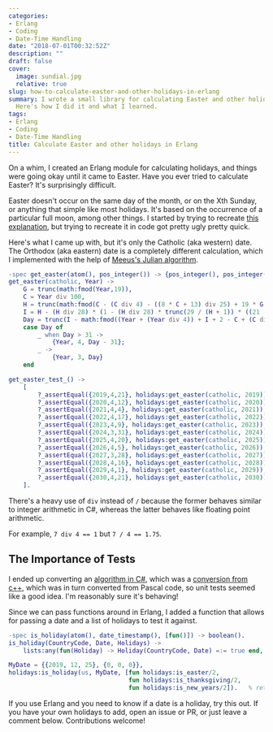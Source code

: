 ```yaml
---
categories:
- Erlang
- Coding
- Date-Time Handling
date: "2018-07-01T00:32:52Z"
description: ""
draft: false
cover:
  image: sundial.jpg
  relative: true
slug: how-to-calculate-easter-and-other-holidays-in-erlang
summary: I wrote a small library for calculating Easter and other holidays in Erlang.
  Here's how I did it and what I learned.
tags:
- Erlang
- Coding
- Date-Time Handling
title: Calculate Easter and other holidays in Erlang
---
```

On a whim, I created an Erlang module for calculating holidays, and things were going okay until it came to Easter. Have you ever tried to calculate Easter? It's surprisingly difficult.

Easter doesn't occur on the same day of the month, or on the Xth Sunday, or anything that simple like most holidays. It's based on the occurrence of a particular full moon, among other things. I started by trying to recreate [this explanation](https://www.assa.org.au/edm#Calculator), but trying to recreate it in code got pretty ugly pretty quick.

Here's what I came up with, but it's only the Catholic (aka western) date. The Orthodox (aka eastern) date is a completely different calculation, which I implemented with the help of [Meeus's Julian algorithm](https://en.wikipedia.org/wiki/Computus#Meeus.27s_Julian_algorithm).

```erlang
-spec get_easter(atom(), pos_integer()) -> {pos_integer(), pos_integer(), pos_integer()}.
get_easter(catholic, Year) ->
    G = trunc(math:fmod(Year,19)),
    C = Year div 100,
    H = trunc(math:fmod(C - (C div 4) - ((8 * C + 13) div 25) + 19 * G + 15, 30)),
    I = H - (H div 28) * (1 - (H div 28) * trunc(29 / (H + 1)) * ((21 - G) div 11)),
    Day = trunc(I - math:fmod((Year + (Year div 4)) + I + 2 - C + (C div 4), 7) + 28),
    case Day of
        _ when Day > 31 ->
            {Year, 4, Day - 31};
        _ ->
            {Year, 3, Day}
    end

get_easter_test_() ->
    [
        ?_assertEqual({2019,4,21}, holidays:get_easter(catholic, 2019)),
        ?_assertEqual({2020,4,12}, holidays:get_easter(catholic, 2020)),
        ?_assertEqual({2021,4,4}, holidays:get_easter(catholic, 2021)),
        ?_assertEqual({2022,4,17}, holidays:get_easter(catholic, 2022)),
        ?_assertEqual({2023,4,9}, holidays:get_easter(catholic, 2023)),
        ?_assertEqual({2024,3,31}, holidays:get_easter(catholic, 2024)),
        ?_assertEqual({2025,4,20}, holidays:get_easter(catholic, 2025)),
        ?_assertEqual({2026,4,5}, holidays:get_easter(catholic, 2026)),
        ?_assertEqual({2027,3,28}, holidays:get_easter(catholic, 2027)),
        ?_assertEqual({2028,4,16}, holidays:get_easter(catholic, 2028)),
        ?_assertEqual({2029,4,1}, holidays:get_easter(catholic, 2029)),
        ?_assertEqual({2030,4,21}, holidays:get_easter(catholic, 2030))
    ].
```

There's a heavy use of `div` instead of `/` because the former behaves similar to integer arithmetic in C#, whereas the latter behaves like floating point arithmetic.

For example, `7 div 4 == 1` but `7 / 4 == 1.75`.

## The Importance of Tests

I ended up converting an [algorithm in C#](https://www.codeproject.com/Articles/10860/Calculating-Christian-Holidays), which was a [conversion from c++](https://www.codeproject.com/Articles/1595/Calculating-Easter-Sunday), which was in turn converted from Pascal code, so unit tests seemed like a good idea. I'm reasonably sure it's behaving!

Since we can pass functions around in Erlang, I added a function that allows for passing a date and a list of holidays to test it against.

```erlang
-spec is_holiday(atom(), date_timestamp(), [fun()]) -> boolean().
is_holiday(CountryCode, Date, Holidays) ->
    lists:any(fun(Holiday) -> Holiday(CountryCode, Date) =:= true end, Holidays).

MyDate = {{2019, 12, 25}, {0, 0, 0}},
holidays:is_holiday(us, MyDate, [fun holidays:is_easter/2,
                                 fun holidays:is_thanksgiving/2,
                                 fun holidays:is_new_years/2]).   % returns false
```

If you use Erlang and you need to know if a date is a holiday, try this out. If you have your own holidays to add, open an issue or PR, or just leave a comment below. Contributions welcome!
